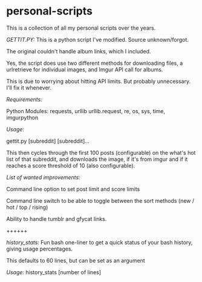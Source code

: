# personal-scripts
This is a collection of all my personal scripts over the years.

_GETTIT.PY:_
This is a python script I've modified. Source unknown/forgot.

The original couldn't handle album links, which I included. 

Yes, the script does use two different methods for downloading files, a urlretrieve for individual images, and Imgur API call for albums.

This is due to worrying about hitting API limits. But probably unnecessary. I'll fix it whenever.

_Requirements:_

Python Modules: requests, urllib urllib.request, re, os, sys, time, imgurpython

_Usage:_

gettit.py [subreddit] [subreddit]...

This then cycles through the first 100 posts (configurable) on the what's hot list of that subreddit, and downloads the image, if it's from imgur and if it reaches a score threshold of 10 (also configurable).

_List of wanted improvements:_

Command line option to set post limit and score limits

Command line switch to be able to toggle between the sort methods (new / hot / top / rising)

Ability to handle tumblr and gfycat links.

++++++

*history_stats:*
Fun bash one-liner to get a quick status of your bash history, giving usage percentages. 

This defaults to 60 lines, but can be set as an argument

*Usage:*
history_stats [number of lines]


